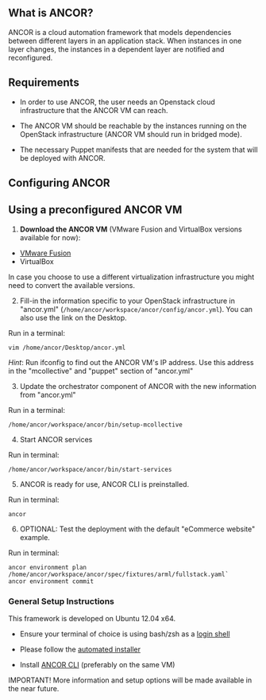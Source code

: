 ## What is ANCOR?

ANCOR is a cloud automation framework that models dependencies between different layers in an
application stack. When instances in one layer changes, the instances in a dependent layer
are notified and reconfigured.

## Requirements

- In order to use ANCOR, the user needs an Openstack cloud infrastructure that the ANCOR VM can reach.

- The ANCOR VM should be reachable by the instances running on the OpenStack infrastructure (ANCOR VM should run in bridged mode).

- The necessary Puppet manifests that are needed for the system that will be deployed with ANCOR.


## Configuring ANCOR

## Using a preconfigured ANCOR VM

1. **Download the ANCOR VM** (VMware Fusion and VirtualBox versions available for now):
  - [VMware Fusion](https://dl.dropboxusercontent.com/u/88202830/ANCOR-Xubuntu-x64.vmwarevm.zip) 
  - VirtualBox

  In case you choose to use a different virtualization infrastructure you might need to convert the available versions.

2. Fill-in the information specific to your OpenStack infrastructure in "ancor.yml" (`/home/ancor/workspace/ancor/config/ancor.yml`). You can also use the link on the Desktop.

  Run in a terminal:
  ```
  vim /home/ancor/Desktop/ancor.yml
  ```

  *Hint*: Run ifconfig to find out the ANCOR VM's IP address. Use this address in the "mcollective" and "puppet" section of "ancor.yml"

3. Update the orchestrator component of ANCOR with the new information from "ancor.yml"

  Run in a terminal:
  ```
  /home/ancor/workspace/ancor/bin/setup-mcollective
  ```

4. Start ANCOR services

  Run in terminal:
  ```
  /home/ancor/workspace/ancor/bin/start-services
  ```

5. ANCOR is ready for use, ANCOR CLI is preinstalled.

  Run in terminal:
  ```
  ancor
  ```

6. OPTIONAL: Test the deployment with the default "eCommerce website" example.

  Run in terminal:
  ```
  ancor environment plan /home/ancor/workspace/ancor/spec/fixtures/arml/fullstack.yaml`
  ancor environment commit
  ```


### General Setup Instructions
This framework is developed on Ubuntu 12.04 x64. 

- Ensure your terminal of choice is using bash/zsh as a [login shell](https://rvm.io/support/faq)

- Please follow the [automated installer](https://github.com/arguslab/ancor-environment) 

- Install [ANCOR CLI](https://github.com/arguslab/ancor-cli) (preferably on the same VM)


IMPORTANT! More information and setup options will be made available in the near future.
